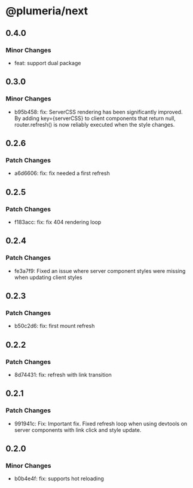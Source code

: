 # @plumeria/next

## 0.4.0

### Minor Changes

- feat: support dual package

## 0.3.0

### Minor Changes

- b95b458: fix: ServerCSS rendering has been significantly improved.  
  By adding key={serverCSS} to client components that return null, router.refresh() is now reliably executed when the style changes.

## 0.2.6

### Patch Changes

- a6d6606: fix: fix needed a first refresh

## 0.2.5

### Patch Changes

- f183acc: fix: fix 404 rendering loop

## 0.2.4

### Patch Changes

- fe3a7f9: Fixed an issue where server component styles were missing when updating client styles

## 0.2.3

### Patch Changes

- b50c2d6: fix: first mount refresh

## 0.2.2

### Patch Changes

- 8d74431: fix: refresh with link transition

## 0.2.1

### Patch Changes

- 991941c: Fix: Important fix. Fixed refresh loop when using devtools on server components with link click and style update.

## 0.2.0

### Minor Changes

- b0b4e4f: fix: supports hot reloading
